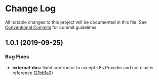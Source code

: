 # Change Log

All notable changes to this project will be documented in this file.
See [Conventional Commits](https://conventionalcommits.org) for commit guidelines.

## 1.0.1 (2019-09-25)


### Bug Fixes

* **external-dns:** fixed contructor to accept k8s.Provider and not cluster reference ([21bb1a0](https://github.com/atistler/k8s-ms-modules-demo/commit/21bb1a0))
